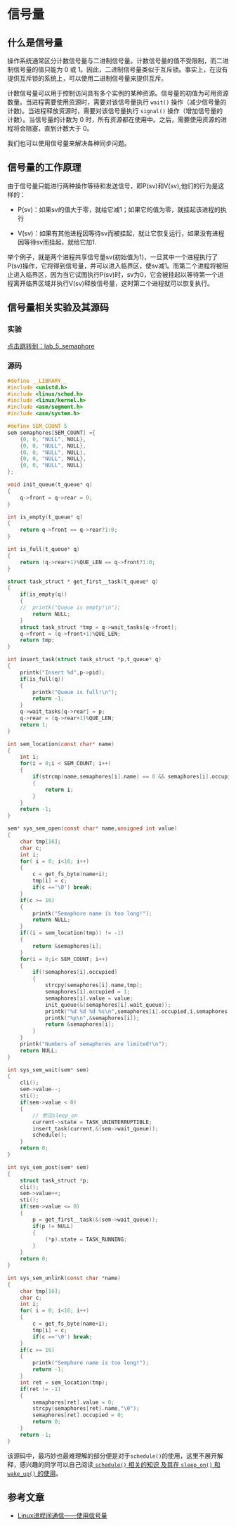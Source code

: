 # 信号量

## 什么是信号量
操作系统通常区分计数信号量与二进制信号量。计数信号量的值不受限制，而二进制信号量的值只能为 0 或 1。因此，二进制信号量类似于互斥锁。事实上，在没有提供互斥锁的系统上，可以使用二进制信号量来提供互斥。

计数信号量可以用于控制访问具有多个实例的某种资源。信号量的初值为可用资源数量。当进程需要使用资源时，需要对该信号量执行 `wait()` 操作（减少信号量的计数)。当进程释放资源时，需要对该信号量执行 `signal()` 操作（增加信号量的计数）。当信号量的计数为 0 时，所有资源都在使用中。之后，需要使用资源的进程将会阻塞，直到计数大于 0。

我们也可以使用信号量来解决各种同步问题。
## 信号量的工作原理
由于信号量只能进行两种操作等待和发送信号，即P(sv)和V(sv),他们的行为是这样的：

- P(sv)：如果sv的值大于零，就给它减1；如果它的值为零，就挂起该进程的执行

- V(sv)：如果有其他进程因等待sv而被挂起，就让它恢复运行，如果没有进程因等待sv而挂起，就给它加1.

举个例子，就是两个进程共享信号量sv(初始值为1)，一旦其中一个进程执行了P(sv)操作，它将得到信号量，并可以进入临界区，使sv减1。而第二个进程将被阻止进入临界区，因为当它试图执行P(sv)时，sv为0，它会被挂起以等待第一个进程离开临界区域并执行V(sv)释放信号量，这时第二个进程就可以恢复执行。

## 信号量相关实验及其源码
### 实验
[点击跳转到：lab_5_semaphore](https://github.com/lcdzhao/operating_system/tree/master/linux-0.1.1-labs/labs/lab_5_semaphore)
### 源码
```c
#define __LIBRARY__  
#include <unistd.h>  
#include <linux/sched.h>  
#include <linux/kernel.h>  
#include <asm/segment.h>  
#include <asm/system.h>   

#define SEM_COUNT 5 
sem semaphores[SEM_COUNT] ={
	{0, 0, "NULL", NULL},
	{0, 0, "NULL", NULL},
	{0, 0, "NULL", NULL},
	{0, 0, "NULL", NULL},
	{0, 0, "NULL", NULL}
}; 

void init_queue(t_queue* q)  
{  
    q->front = q->rear = 0; 
}

int is_empty(t_queue* q)
{
	return q->front == q->rear?1:0;
}

int is_full(t_queue* q)
{    
	return (q->rear+1)%QUE_LEN == q->front?1:0;
}

struct task_struct * get_first__task(t_queue* q)
{
	if(is_empty(q)) 
	{
	//	printk("Queue is empty!\n");
		return NULL;
	}
	struct task_struct *tmp = q->wait_tasks[q->front]; 
	q->front = (q->front+1)%QUE_LEN;
	return tmp;
}

int insert_task(struct task_struct *p,t_queue* q)
{
	printk("Insert %d",p->pid);
	if(is_full(q))
	{
		printk("Queue is full!\n");
		return -1;
	}
	q->wait_tasks[q->rear] = p;
	q->rear = (q->rear+1)%QUE_LEN;
	return 1;
}

int sem_location(const char* name)
{  
    int i;
    for(i = 0;i < SEM_COUNT; i++)  
    {  
        if(strcmp(name,semaphores[i].name) == 0 && semaphores[i].occupied == 1) 
        {     
            return i;  
        }  
    }  
    return -1; 
}  

sem* sys_sem_open(const char* name,unsigned int value)
{
	char tmp[16];
	char c;
	int i;
	for( i = 0; i<16; i++)
	{
		c = get_fs_byte(name+i);
		tmp[i] = c;
		if(c =='\0') break;
	}
	if(c >= 16) 
	{ 	
		printk("Semaphore name is too long!");
		return NULL;
	}
	if((i = sem_location(tmp)) != -1)
	{
		return &semaphores[i];
	}
	for(i = 0;i< SEM_COUNT; i++)
	{
		if(!semaphores[i].occupied)
		{
			strcpy(semaphores[i].name,tmp);
			semaphores[i].occupied = 1;
			semaphores[i].value = value;
			init_queue(&(semaphores[i].wait_queue));
			printk("%d %d %d %s\n",semaphores[i].occupied,i,semaphores[i].value,semaphores[i].name);
			printk("%p\n",&semaphores[i]); 
			return &semaphores[i];
		}
	}	
	printk("Numbers of semaphores are limited!\n");
	return NULL;
}  

int sys_sem_wait(sem* sem)
{
	cli();
	sem->value--;
	sti();
	if(sem->value < 0)
	{
		// 参见sleep_on
		current->state = TASK_UNINTERRUPTIBLE;
		insert_task(current,&(sem->wait_queue));
		schedule();
	}
	return 0;
}

int sys_sem_post(sem* sem)
{
	struct task_struct *p;
	cli();
	sem->value++;
	sti();
	if(sem->value <= 0)
	{
		p = get_first__task(&(sem->wait_queue));
		if(p != NULL)
		{
			(*p).state = TASK_RUNNING;
		}
	}
	return 0;
}

int sys_sem_unlink(const char *name)  
{  
    char tmp[16];
    char c;
	int i;
	for( i = 0; i<16; i++)
	{
		c = get_fs_byte(name+i);
		tmp[i] = c;
		if(c =='\0') break;
	}
	if(c >= 16) 
	{
		printk("Semphore name is too long!");
		return -1;
	}
    int ret = sem_location(tmp); 
    if(ret != -1)
    {
    	semaphores[ret].value = 0;
    	strcpy(semaphores[ret].name,"\0");
    	semaphores[ret].occupied = 0;
    	return 0;
    }   
    return -1;  
}  
```
该源码中，最巧妙也最难理解的部分便是对于`schedule()`的使用，这里不展开解释，感兴趣的同学可以自己阅读[ `schedule()` 相关的知识 及其在 `sleep_on()` 和 `wake_up()` 的使用](https://github.com/lcdzhao/operating_system/tree/master/theory/3.%20%E8%BF%9B%E7%A8%8B/5.%20%E8%BF%9B%E7%A8%8B%E7%94%9F%E5%91%BD%E5%91%A8%E6%9C%9F%E5%8F%8A%E8%B0%83%E5%BA%A6)。
## 参考文章

- [Linux进程间通信——使用信号量](https://blog.csdn.net/ljianhui/article/details/10243617)
